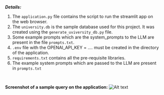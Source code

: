***Details:***

1. The `application.py` file contains the script to run the streamlit app on the web browser.
2. The `university.db` is the sample database used for this project. It was created using the `generate_uviversity_db.py` file.
3. Some example prompts which are the system_prompts to the LLM are present in the file `prompts.txt`.
4. `.env` file with the OPENAI_API_KEY = .... must be created in the directory of the application.
5. `requirements.txt` contains all the pre-requisite libraries.
6. The example system prompts which are passed to the LLM are present in `prompts.txt`

&nbsp;
&nbsp;


**Screenshot of a sample query on the application:**
![Alt text](https://github.com/Rakshith-Ram/LLM_SQL_generator/blob/main/SQL-Query-Generator.png)
